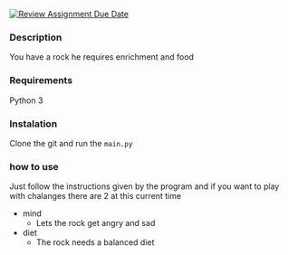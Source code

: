 [![Review Assignment Due Date](https://classroom.github.com/assets/deadline-readme-button-22041afd0340ce965d47ae6ef1cefeee28c7c493a6346c4f15d667ab976d596c.svg)](https://classroom.github.com/a/3zOHVIfr)

### Description
You have a rock he requires enrichment and food

### Requirements
Python 3

### Instalation
Clone the git and run the `main.py`

### how to use
Just follow the instructions given by the program and if you want to play with chalanges there are 2 at this current time
- mind 
  + Lets the rock get angry and sad
- diet
  + The rock needs a balanced diet

